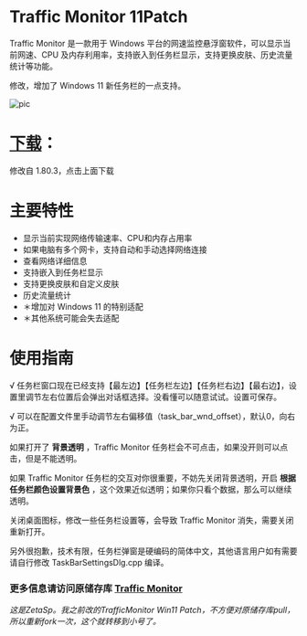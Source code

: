 # Traffic Monitor 11Patch
Traffic Monitor 是一款用于 Windows 平台的网速监控悬浮窗软件，可以显示当前网速、CPU 及内存利用率，支持嵌入到任务栏显示，支持更换皮肤、历史流量统计等功能。

修改，增加了 Windows 11 新任务栏的一点支持。

![pic](https://user-images.githubusercontent.com/36418285/125168871-284a2500-e1da-11eb-80f7-692c026b97e5.png)

# [下载](https://github.com/ZetaSp/TrafficMonitor/releases/latest)：

修改自 1.80.3，点击上面下载

# 主要特性
* 显示当前实现网络传输速率、CPU和内存占用率
* 如果电脑有多个网卡，支持自动和手动选择网络连接
* 查看网络详细信息
* 支持嵌入到任务栏显示
* 支持更换皮肤和自定义皮肤
* 历史流量统计
* ＊增加对 Windows 11 的特别适配
* ＊其他系统可能会失去适配

# 使用指南

√ 任务栏窗口现在已经支持【最左边】【任务栏左边】【任务栏右边】【最右边】，设置里调节左右位置后会弹出对话框选择。没看懂可以随意试试。设置可保存。

√ 可以在配置文件里手动调节左右偏移值（task_bar_wnd_offset），默认0，向右为正。

如果打开了 **背景透明** ，Traffic Monitor 任务栏会不可点击，如果没开则可以点击，但是不能透明。

如果 Traffic Monitor 任务栏的交互对你很重要，不妨先关闭背景透明，开启 **根据任务栏颜色设置背景色** ，这个效果近似透明；如果你只看个数据，那么可以继续透明。

关闭桌面图标，修改一些任务栏设置等，会导致 Traffic Monitor 消失，需要关闭重新打开。

另外很抱歉，技术有限，任务栏弹窗是硬编码的简体中文，其他语言用户如有需要请自行修改 TaskBarSettingsDlg.cpp 编译。

### 更多信息请访问原储存库 [Traffic Monitor](https://github.com/zhongyang219/TrafficMonitor)

_这是ZetaSp。我之前改的TrafficMonitor Win11 Patch，不方便对原储存库pull，所以重新fork一次，这个就转移到小号了。_
